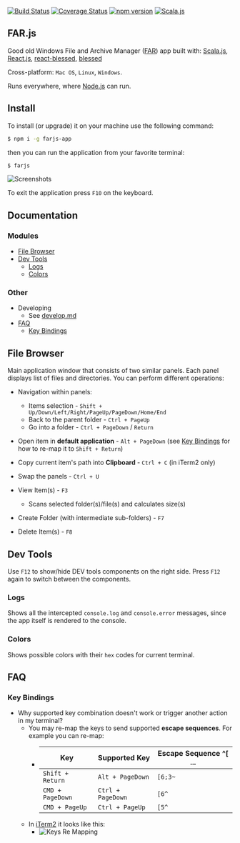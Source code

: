 
[![Build Status](https://travis-ci.com/scommons/far-js.svg?branch=master)](https://travis-ci.com/scommons/far-js)
[![Coverage Status](https://coveralls.io/repos/github/scommons/far-js/badge.svg?branch=master)](https://coveralls.io/github/scommons/far-js?branch=master)
[![npm version](https://img.shields.io/npm/v/farjs-app)](https://www.npmjs.com/package/farjs-app)
[![Scala.js](https://www.scala-js.org/assets/badges/scalajs-0.6.17.svg)](https://www.scala-js.org)

## FAR.js

Good old Windows File and Archive Manager
([FAR](https://farmanager.com/index.php?l=en)) app built with:
  [Scala.js](https://www.scala-js.org/),
  [React.js](https://reactjs.org/),
  [react-blessed](https://github.com/Yomguithereal/react-blessed),
  [blessed](https://github.com/chjj/blessed)

Cross-platform: `Mac OS`, `Linux`, `Windows`.

Runs everywhere, where [Node.js](https://nodejs.org/) can run.

## Install

To install (or upgrade) it on your machine use the following command:

``` bash
$ npm i -g farjs-app
```

then you can run the application from your favorite terminal:

``` bash
$ farjs
```

![Screenshots](https://raw.githubusercontent.com/scommons/far-js/master/docs/images/screenshots.png)

To exit the application press `F10` on the keyboard.

## Documentation

### Modules

- [File Browser](#file-browser)
- [Dev Tools](#dev-tools)
  - [Logs](#logs)
  - [Colors](#colors)

### Other

- Developing
  - See [develop.md](https://github.com/scommons/far-js/blob/master/develop.md)
- [FAQ](#faq)
  - [Key Bindings](#key-bindings)

## File Browser

Main application window that consists of two similar panels.
Each panel displays list of files and directories. You can perform
different operations:

* Navigation within panels:
  * Items selection - `Shift + Up/Down/Left/Right/PageUp/PageDown/Home/End`
  * Back to the parent folder - `Ctrl + PageUp`
  * Go into a folder - `Ctrl + PageDown` / `Return`

* Open item in **default application** - `Alt + PageDown`
  (see [Key Bindings](#key-bindings) for how to re-map it to `Shift + Return`)
* Copy current item's path into **Clipboard** - `Ctrl + C`
  (in iTerm2 only)
* Swap the panels - `Ctrl + U`
* View Item(s) - `F3`
  * Scans selected folder(s)/file(s) and calculates size(s)
* Create Folder (with intermediate sub-folders) - `F7`
* Delete Item(s) - `F8`

## Dev Tools

Use `F12` to show/hide DEV tools components on the right side.
Press `F12` again to switch between the components.

### Logs

Shows all the intercepted `console.log` and `console.error` messages,
since the app itself is rendered to the console.

### Colors

Shows possible colors with their `hex` codes for current terminal.

## FAQ

### Key Bindings

* Why supported key combination doesn't work or trigger another
action in my terminal?
  - You may re-map the keys to send supported **escape sequences**.
  For example you can re-map:
    - | Key | Supported Key | Escape Sequence ^[ ... |
      | --- | --- | --- |
      | `Shift + Return` | `Alt + PageDown` | `[6;3~` |
      | `CMD + PageDown` | `Ctrl + PageDown` | `[6^` |
      | `CMD + PageUp` | `Ctrl + PageUp` | `[5^` |
  - In [iTerm2](https://iterm2.com/) it looks like this:
    - ![Keys Re Mapping](https://raw.githubusercontent.com/scommons/far-js/master/docs/images/keys_re_mapping.png)
  
